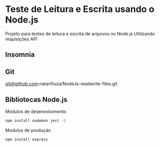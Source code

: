 # Teste de Leitura e Escrita  usando o Node.js
Projeto para testes de leitura e escrita de arquivos no Node.js
Utilizando requisições API 

## Insomnia


## Git

git@github.com:natanfiuza/NodeJs-readwrite-files.git

## Bibliotecas Node.js

Modulos de desenvolvimento

```bash
npm install nodemon jest -D
```
Modulos de produção

```bash
npm install express
```




